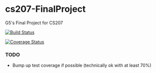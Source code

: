 # cs207-FinalProject
G5's Final Project for CS207

[![Build Status](https://travis-ci.org/CS207-G5/cs207-FinalProject.svg?branch=master)](https://travis-ci.org/CS207-G5/cs207-FinalProject)

[![Coverage Status](https://coveralls.io/repos/github/CS207-G5/cs207-FinalProject/badge.svg?branch=master)](https://coveralls.io/github/CS207-G5/cs207-FinalProject?branch=master)

### TODO
* Bump up test coverage if possible (technically ok with at least 70%)
